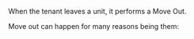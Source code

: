 
When the tenant leaves a unit, it performs a Move Out.

Move out can happen for many reasons being them:

